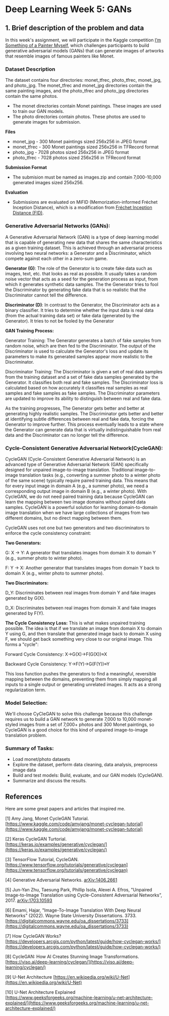 # Deep Learning Week 5: GANs

## 1. Brief description of the problem and data

In this week's assignment, we will participate in the Kaggle competition [I’m Something of a Painter Myself](https://www.kaggle.com/competitions/gan-getting-started), which challenges participants to build generative adversarial models (GANs) that can generate images of artworks that resemble images of famous painters like Monet.

### Dataset Description
The dataset contains four directories: monet_tfrec, photo_tfrec, monet_jpg, and photo_jpg. The monet_tfrec and monet_jpg directories contain the same painting images, and the photo_tfrec and photo_jpg directories contain the same photos.

- The monet directories contain Monet paintings. These images are used to train our GAN models.
- The photo directories contain photos. These photos are used to generate images for submission.

**Files**
- monet_jpg - 300 Monet paintings sized 256x256 in JPEG format
- monet_tfrec - 300 Monet paintings sized 256x256 in TFRecord format
- photo_jpg - 7028 photos sized 256x256 in JPEG format
- photo_tfrec - 7028 photos sized 256x256 in TFRecord format

**Submission Format**
- The submision must be named as images.zip and contain 7,000-10,000 generated images sized 256x256.

**Evaluation**
- Submissions are evaluated on MiFID (Memorization-informed Fréchet Inception Distance), which is a modification from [Fréchet Inception Distance (FID)](https://arxiv.org/abs/1706.08500).

### Generative Adversarial Networks (GANs):

A Generative Adversarial Network (GAN) is a type of deep learning model that is capable of generating new data that shares the same characteristics as a given training dataset. This is achieved through an adversarial process involving two neural networks: a Generator and a Discriminator, which compete against each other in a zero-sum game.

**Generator (G)**: The role of the Generator is to create fake data such as images, text, etc. that looks as real as possible. It usually takes a random noise vector that acts as a seed for the generation process as input, from which it generates synthetic data samples. The the Generator tries to fool the Discriminator by generating fake data that is so realistic that the Discriminator cannot tell the difference.

**Discriminator (D)**: In contrast to the Generator, the Discriminator acts as a binary classifier. It tries to determine whether the input data is real data (from the actual training data set) or fake data (generated by the Generator). It tries to not be fooled by the Generator

**GAN Training Process:**

Generator Training: The Generator generates a batch of fake samples from random noise, which are then fed to the Discriminator. The output of the Discriminator is used to calculate the Generator's loss and update its parameters to make its generated samples appear more realistic to the Discriminator.

Discriminator Training: The Discriminator is given a set of real data samples from the training dataset and a set of fake data samples generated by the Generator. It classifies both real and fake samples. The Discriminator loss is calculated based on how accurately it classifies real samples as real samples and fake samples as fake samples. The Discriminator parameters are updated to improve its ability to distinguish between real and fake data.

As the training progresses, The Generator gets better and better at generating highly realistic samples. The Discriminator gets better and better at identifying subtle differences between real and fake data, forcing the Generator to improve further. This process eventually leads to a state where the Generator can generate data that is virtually indistinguishable from real data and the Discriminator can no longer tell the difference.

### Cycle-Consistent Generative Adversarial Network(CycleGAN):

CycleGAN (Cycle-Consistent Generative Adversarial Network) is an advanced type of Generative Adversarial Network (GAN) specifically designed for unpaired image-to-image translation. Traditional image-to-image translation tasks (e.g., converting a summer photo to a winter photo of the same scene) typically require paired training data. This means that for every input image in domain A (e.g., a summer photo), we need a corresponding output image in domain B (e.g., a winter photo). With CycleGAN, we do not need paired training data because CycleGAN can learn the mapping between two image domains without paired data samples. CycleGAN is a powerful solution for learning domain-to-domain image translation when we have large collections of images from two different domains, but no direct mapping between them.

CycleGAN uses not one but two generators and two discriminators to enforce the cycle consistency constraint:

**Two Generators:**

G: X → Y: A generator that translates images from domain X to domain Y (e.g., summer photo to winter photo).

F: Y → X: Another generator that translates images from domain Y back to domain X (e.g., winter photo to summer photo).

**Two Discriminators:**

D_Y: Discriminates between real images from domain Y and fake images generated by G(X).

D_X: Discriminates between real images from domain X and fake images generated by F(Y).

**The Cycle Consistency Loss:** This is what makes unpaired training possible. The idea is that if we translate an image from domain X to domain Y using G, and then translate that generated image back to domain X using F, we should get back something very close to our original image. This forms a "cycle":

Forward Cycle Consistency: X→G(X)→F(G(X))≈X

Backward Cycle Consistency: Y→F(Y)→G(F(Y))≈Y

This loss function pushes the generators to find a meaningful, reversible mapping between the domains, preventing them from simply mapping all inputs to a single output or generating unrelated images. It acts as a strong regularization term.

### Model Selection:

We'll choose CyCleGAN to solve this challenge because this challenge requires us to build a GAN network to generate 7,000 to 10,000 monet-styled images from a set of 7,000+ photos and 300 Monet paintings, so CycleGAN is a good choice for this kind of unpaired image-to-image translation problem.

### Summary of Tasks:
- Load monet/photo datasets
- Explore the dataset, perform data cleaning, data analysis, preprocess image data
- Build and test models: Build, evaluate, and our GAN models (CycleGAN). 
- Summarize and discuss the results.

## References

Here are some great papers and articles that inspired me.

[1] Amy Jang, Monet CycleGAN Tutorial. [https://www.kaggle.com/code/amyjang/monet-cyclegan-tutorial](https://www.kaggle.com/code/amyjang/monet-cyclegan-tutorial)

[2] Keras CycleGAN Turtorial. [https://keras.io/examples/generative/cyclegan/](https://keras.io/examples/generative/cyclegan/)

[3] TensorFlow Tutorial, CycleGAN. [https://www.tensorflow.org/tutorials/generative/cyclegan](https://www.tensorflow.org/tutorials/generative/cyclegan)

[4] Generative Adversarial Networks. [arXiv:1406.2661](https://arxiv.org/abs/1406.2661)

[5] Jun-Yan Zhu, Taesung Park, Phillip Isola, Alexei A. Efros, "Unpaired Image-to-Image Translation using Cycle-Consistent Adversarial Networks”, 2017. [arXiv:1703.10593](https://arxiv.org/abs/1703.10593)

[6] Emami, Hajar, "Image-To-Image Translation With Deep Neural Networks" (2022). Wayne State University Dissertations. 3733.
[https://digitalcommons.wayne.edu/oa_dissertations/3733](https://digitalcommons.wayne.edu/oa_dissertations/3733)

[7] How CycleGAN Works? [https://developers.arcgis.com/python/latest/guide/how-cyclegan-works/](https://developers.arcgis.com/python/latest/guide/how-cyclegan-works/)

[8] CycleGAN: How AI Creates Stunning Image Transformations. [https://viso.ai/deep-learning/cyclegan/](https://viso.ai/deep-learning/cyclegan/)

[9] U-Net Architecture [https://en.wikipedia.org/wiki/U-Net](https://en.wikipedia.org/wiki/U-Net)

[10] U-Net Architecture Explained [https://www.geeksforgeeks.org/machine-learning/u-net-architecture-explained/](https://www.geeksforgeeks.org/machine-learning/u-net-architecture-explained/)
